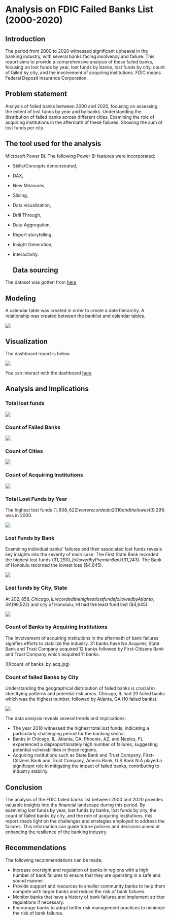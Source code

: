 # Analysis on FDIC Failed Banks List (2000-2020)

## Introduction

The period from 2000 to 2020 witnessed significant upheaval in the banking industry, with several banks facing insolvency and failure. This report aims to provide a comprehensive analysis of these failed banks, focusing on lost funds by year, lost funds by banks, lost funds by city, count of failed by city, and the involvement of acquiring institutions. FDIC means Federal Deposit Insurance Corporation.

## Problem statement

Analysis of failed banks between 2000 and 2020, focusing on assessing the extent of lost funds by year and by banks.
Understanding the distribution of failed banks across different cities.
Examining the role of acquiring institutions in the aftermath of these failures.
Showing the sum of lost funds per city.

## The tool used for the analysis
Microsoft Power BI. The following Power BI features were incorporated;

- Skills/Concepts demonstrated,
- DAX,
- New Measures,
- Slicing,
- Data visualization,
- Drill Through,
- Data Aggregation,
- Report storytelling,
- Insight Generation,
- Interactivity.

  ## Data sourcing

The dataset was gotten from [here](https://catalog.data.gov/dataset/fdic-failed-bank-list)

## Modeling 
A calendar table was created in order to create a date hierarchy. A relationship was created between the banklist and calendar tables.

![](modeling.jpg)


## Visualization

The dashboard report is below


![](dashboard.jpg)

You can interact with the dashboard [here](https://app.powerbi.com/view?r=eyJrIjoiNDk4YzFjOTYtYzE0ZC00ODNiLWJlM2MtMzNiYjIyZGZkNDVhIiwidCI6ImY1OWE1ZDBkLThmNDEtNGNhNS05MmE5LTI3MDM1ZjMwNDZiOCJ9)


## Analysis and Implications

### Total lost funds

![](Total_lost_fund.jpg)


### Count of Failed Banks

![](Count_of_failed_banks.jpg)

### Count of Cities

![](count_of_cities.jpg)

### Count of Acquiring Institutions
![](count_of_acq.jpg)
### Total Lost Funds by Year 

The highest lost funds ($1,608,622) were recorded in 2010 and the lowest ($9,291) was in 2000.

![](total_lost_funds_by_year.jpg)

### Lost Funds by Bank

Examining individual banks' failures and their associated lost funds reveals key insights into the severity of each case. The First State Bank recorded the highest lost funds ($31,290), followed by Premier Bank ($31,243). The Bank of Honolulu recorded the lowest loss ($4,645).

![](lost_funds_by_bank.jpg)


### Lost funds by City, State

At $202,858, Chicago, IL recorded the highest lost funds followed by Atlanta, GA ($96,522) and city of Honolulu, HI had the least fund lost ($4,645).

![](lost_fund_by_city.jpg)

### Count of Banks by Acquiring Institutions

The involvement of acquiring institutions in the aftermath of bank failures signifies efforts to stabilize the industry.
31 banks have No Acquirer, State Bank and Trust Company acquired 12 banks followed by First-Citizens Bank and Trust Company which acquired 11 banks.

![](count_of banks_by_acq.jpg)


### Count of failed Banks by City

Understanding the geographical distribution of failed banks is crucial in identifying patterns and potential risk areas. Chicago, IL had 20 failed banks which was the highest number, followed by Atlanta, GA (10 failed banks).

 ![](rank_of_city.jpg)
 

The data analysis reveals several trends and implications:

- The year 2010 witnessed the highest total lost funds, indicating a particularly challenging period for the banking sector.
- Banks in Chicago, IL, Atlanta, GA, Phoenix, AZ, and Naples, FL experienced a disproportionately high number of failures, suggesting potential vulnerabilities in those regions.
- Acquiring institutions such as State Bank and Trust Company, First-Citizens Bank and Trust Company, Ameris Bank, U.S Bank N.A played a significant role in mitigating the impact of failed banks, contributing to industry stability.


## Conclusion

The analysis of the FDIC failed banks list between 2000 and 2020 provides valuable insights into the financial landscape during this period. By examining lost funds by year, lost funds by banks, lost funds by city, the count of failed banks by city, and the role of acquiring institutions, this report sheds light on the challenges and strategies employed to address the failures. This information can guide future policies and decisions aimed at enhancing the resilience of the banking industry.

## Recommendations
The following recommendations can be made;

- Increase oversight and regulation of banks in regions with a high number of bank failures to ensure that they are operating in a safe and sound manner. 
- Provide support and resources to smaller community banks to help them compete with larger banks and reduce the risk of bank failures. 
- Monitor banks that have a history of bank failures and implement stricter regulations if necessary. 
- Encourage banks to adopt better risk management practices to minimize the risk of bank failures.







